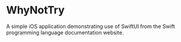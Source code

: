 # WhyNotTry

A simple iOS application demonstrating use of SwiftUI from the Swift programming language documentation website.
